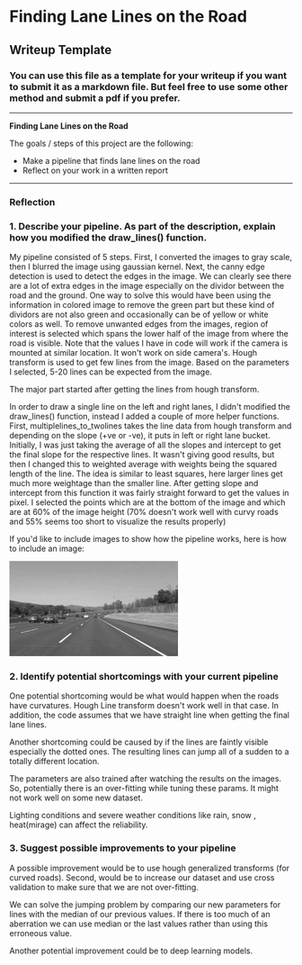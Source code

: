 # **Finding Lane Lines on the Road**

## Writeup Template

### You can use this file as a template for your writeup if you want to submit it as a markdown file. But feel free to use some other method and submit a pdf if you prefer.

---

**Finding Lane Lines on the Road**

The goals / steps of this project are the following:
* Make a pipeline that finds lane lines on the road
* Reflect on your work in a written report


[//]: # (Image References)

[image1]: ./examples/grayscale.jpg "Grayscale"

---

### Reflection

### 1. Describe your pipeline. As part of the description, explain how you modified the draw_lines() function.

My pipeline consisted of 5 steps. First, I converted the images to gray scale, then I blurred the image using gaussian kernel. Next, the canny edge detection is used to detect the edges in the image. We can clearly see there are a lot of extra edges in the image especially on the dividor between the road and the ground. One way to solve this would have been using the information in colored image to remove the green part but these kind of dividors are not also green and occasionally can be of yellow or white colors as well.
To remove unwanted edges from the images, region of interest is selected which spans the lower half of the image from where the road is visible. Note that the values I have in code will work if the camera is mounted at similar location. It won't work on side camera's.
Hough transform is used to get few lines from the image. Based on the parameters I selected, 5-20 lines can be expected from the image.

The major part started after getting the lines from hough transform.

In order to draw a single line on the left and right lanes, I didn't modified the draw_lines() function, instead I added a couple of more helper functions. First, multiplelines_to_twolines takes the line data from hough transform and depending on the slope (+ve or -ve), it puts in left or right lane bucket. Initially, I was just taking the average of all the slopes and intercept to get the final slope for the respective lines. It wasn't giving good results, but then I changed this to weighted average with weights being the squared length of the line. The idea is similar to least squares, here larger lines get much more weightage than the smaller line. After getting slope and intercept from this function it was fairly straight forward to get the values in pixel. I selected the points which are at the bottom of the image and which are at 60% of the image height (70% doesn't work well with curvy roads and 55% seems too short to visualize the results properly)

If you'd like to include images to show how the pipeline works, here is how to include an image:

![alt text][image1]


### 2. Identify potential shortcomings with your current pipeline


One potential shortcoming would be what would happen when the roads have curvatures. Hough Line transform doesn't work well in that case. In addition, the code assumes that we have straight line when getting the final lane lines.

Another shortcoming could be caused by if the lines are faintly visible especially the dotted ones. The resulting lines can jump all of a sudden to a totally different location.

The parameters are also trained after watching the results on the images. So, potentially there is an over-fitting while tuning these params. It might not work well on some new dataset.

Lighting conditions and severe weather conditions like rain, snow , heat(mirage) can affect the reliability.


### 3. Suggest possible improvements to your pipeline

A possible improvement would be to use hough generalized transforms (for curved roads). Second, would be to increase our dataset and use cross validation to make sure that we are not over-fitting.

We can solve the jumping problem by comparing our new parameters for lines with the median of our previous values. If there is too much of an aberration we can use median or the last values rather than using this erroneous value. 

Another potential improvement could be to deep learning models.
